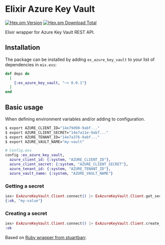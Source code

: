 # Elixir Azure Key Vault

[![Hex.pm Version](https://img.shields.io/hexpm/v/ex_azure_key_vault.svg?style=flat-square)](https://hex.pm/packages/ex_azure_key_vault)
[![Hex.pm Download Total](https://img.shields.io/hexpm/dt/ex_azure_key_vault.svg?style=flat-square)](https://hex.pm/packages/ex_azure_key_vault)

Elixir wrapper for Azure Key Vault REST API.

## Installation

The package can be installed
by adding `ex_azure_key_vault` to your list of dependencies in `mix.exs`:

```elixir
def deps do
  [
    {:ex_azure_key_vault, "~> 0.0.1"}
  ]
end
```

## Basic usage

When defining environment variables and/or adding to configuration.

```bash
$ export AZURE_CLIENT_ID="14e79d90-9abf..."
$ export AZURE_CLIENT_SECRET="14e7a11e-9abf..."
$ export AZURE_TENANT_ID="14e7a376-9abf..."
$ export AZURE_VAULT_NAME="my-vault"
```

```elixir
# Config.exs
config :ex_azure_key_vault,
  azure_client_id: {:system, "AZURE_CLIENT_ID"},
  azure_client_secret: {:system, "AZURE_CLIENT_SECRET"},
  azure_tenant_id: {:system, "AZURE_TENANT_ID"},
  azure_vault_name: {:system, "AZURE_VAULT_NAME"}
```

### Getting a secret
```elixir
iex> ExAzureKeyVault.Client.connect() |> ExAzureKeyVault.Client.get_secret("my-secret")
{:ok, "my-value"}
```

### Creating a secret
```elixir
iex> ExAzureKeyVault.Client.connect() |> ExAzureKeyVault.Client.create_secret("my-new-secret", "my-new-value")
:ok
```

Based on [Ruby wrapper from stuartbarr](https://github.com/stuartbarr/azure-key-vault).